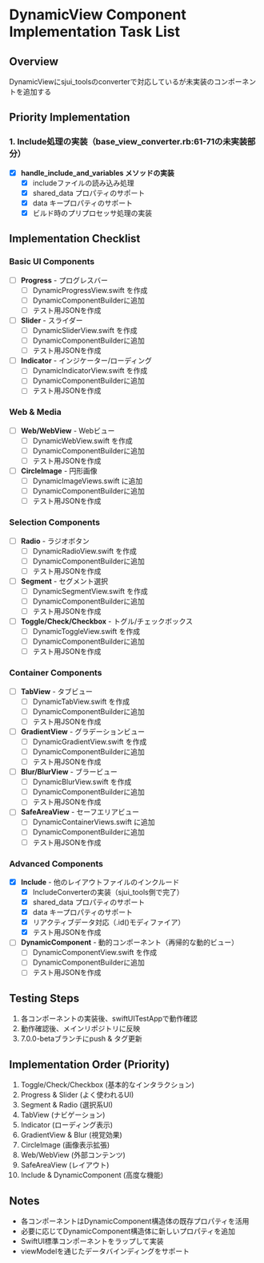 # DynamicView Component Implementation Task List

## Overview
DynamicViewにsjui_toolsのconverterで対応しているが未実装のコンポーネントを追加する

## Priority Implementation

### 1. Include処理の実装（base_view_converter.rb:61-71の未実装部分）
- [x] **handle_include_and_variables メソッドの実装**
  - [x] includeファイルの読み込み処理
  - [x] shared_data プロパティのサポート
  - [x] data キープロパティのサポート
  - [x] ビルド時のプリプロセッサ処理の実装

## Implementation Checklist

### Basic UI Components
- [ ] **Progress** - プログレスバー
  - [ ] DynamicProgressView.swift を作成
  - [ ] DynamicComponentBuilderに追加
  - [ ] テスト用JSONを作成

- [ ] **Slider** - スライダー
  - [ ] DynamicSliderView.swift を作成
  - [ ] DynamicComponentBuilderに追加
  - [ ] テスト用JSONを作成

- [ ] **Indicator** - インジケーター/ローディング
  - [ ] DynamicIndicatorView.swift を作成
  - [ ] DynamicComponentBuilderに追加
  - [ ] テスト用JSONを作成

### Web & Media
- [ ] **Web/WebView** - Webビュー
  - [ ] DynamicWebView.swift を作成
  - [ ] DynamicComponentBuilderに追加
  - [ ] テスト用JSONを作成

- [ ] **CircleImage** - 円形画像
  - [ ] DynamicImageViews.swift に追加
  - [ ] DynamicComponentBuilderに追加
  - [ ] テスト用JSONを作成

### Selection Components
- [ ] **Radio** - ラジオボタン
  - [ ] DynamicRadioView.swift を作成
  - [ ] DynamicComponentBuilderに追加
  - [ ] テスト用JSONを作成

- [ ] **Segment** - セグメント選択
  - [ ] DynamicSegmentView.swift を作成
  - [ ] DynamicComponentBuilderに追加
  - [ ] テスト用JSONを作成

- [ ] **Toggle/Check/Checkbox** - トグル/チェックボックス
  - [ ] DynamicToggleView.swift を作成
  - [ ] DynamicComponentBuilderに追加
  - [ ] テスト用JSONを作成

### Container Components
- [ ] **TabView** - タブビュー
  - [ ] DynamicTabView.swift を作成
  - [ ] DynamicComponentBuilderに追加
  - [ ] テスト用JSONを作成

- [ ] **GradientView** - グラデーションビュー
  - [ ] DynamicGradientView.swift を作成
  - [ ] DynamicComponentBuilderに追加
  - [ ] テスト用JSONを作成

- [ ] **Blur/BlurView** - ブラービュー
  - [ ] DynamicBlurView.swift を作成
  - [ ] DynamicComponentBuilderに追加
  - [ ] テスト用JSONを作成

- [ ] **SafeAreaView** - セーフエリアビュー
  - [ ] DynamicContainerViews.swift に追加
  - [ ] DynamicComponentBuilderに追加
  - [ ] テスト用JSONを作成

### Advanced Components
- [x] **Include** - 他のレイアウトファイルのインクルード
  - [x] IncludeConverterの実装（sjui_tools側で完了）
  - [x] shared_data プロパティのサポート
  - [x] data キープロパティのサポート
  - [x] リアクティブデータ対応（.id()モディファイア）
  - [x] テスト用JSONを作成

- [ ] **DynamicComponent** - 動的コンポーネント（再帰的な動的ビュー）
  - [ ] DynamicComponentView.swift を作成
  - [ ] DynamicComponentBuilderに追加
  - [ ] テスト用JSONを作成

## Testing Steps
1. 各コンポーネントの実装後、swiftUITestAppで動作確認
2. 動作確認後、メインリポジトリに反映
3. 7.0.0-betaブランチにpush & タグ更新

## Implementation Order (Priority)
1. Toggle/Check/Checkbox (基本的なインタラクション)
2. Progress & Slider (よく使われるUI)
3. Segment & Radio (選択系UI)
4. TabView (ナビゲーション)
5. Indicator (ローディング表示)
6. GradientView & Blur (視覚効果)
7. CircleImage (画像表示拡張)
8. Web/WebView (外部コンテンツ)
9. SafeAreaView (レイアウト)
10. Include & DynamicComponent (高度な機能)

## Notes
- 各コンポーネントはDynamicComponent構造体の既存プロパティを活用
- 必要に応じてDynamicComponent構造体に新しいプロパティを追加
- SwiftUI標準コンポーネントをラップして実装
- viewModelを通じたデータバインディングをサポート